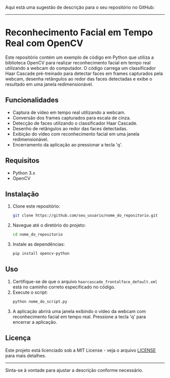 Aqui está uma sugestão de descrição para o seu repositório no GitHub:

---

# Reconhecimento Facial em Tempo Real com OpenCV

Este repositório contém um exemplo de código em Python que utiliza a biblioteca OpenCV para realizar reconhecimento facial em tempo real utilizando a webcam do computador. O código carrega um classificador Haar Cascade pré-treinado para detectar faces em frames capturados pela webcam, desenha retângulos ao redor das faces detectadas e exibe o resultado em uma janela redimensionável.

## Funcionalidades

- Captura de vídeo em tempo real utilizando a webcam.
- Conversão dos frames capturados para escala de cinza.
- Detecção de faces utilizando o classificador Haar Cascade.
- Desenho de retângulos ao redor das faces detectadas.
- Exibição do vídeo com reconhecimento facial em uma janela redimensionável.
- Encerramento da aplicação ao pressionar a tecla 'q'.

## Requisitos

- Python 3.x
- OpenCV

## Instalação

1. Clone este repositório:
    ```bash
    git clone https://github.com/seu_usuario/nome_do_repositorio.git
    ```
2. Navegue até o diretório do projeto:
    ```bash
    cd nome_do_repositorio
    ```
3. Instale as dependências:
    ```bash
    pip install opencv-python
    ```

## Uso

1. Certifique-se de que o arquivo `haarcascade_frontalface_default.xml` está no caminho correto especificado no código.
2. Execute o script:
    ```bash
    python nome_do_script.py
    ```
3. A aplicação abrirá uma janela exibindo o vídeo da webcam com reconhecimento facial em tempo real. Pressione a tecla 'q' para encerrar a aplicação.

## Licença

Este projeto está licenciado sob a MIT License - veja o arquivo [LICENSE](LICENSE) para mais detalhes.

---

Sinta-se à vontade para ajustar a descrição conforme necessário.
